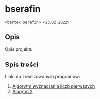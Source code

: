 # bserafin

`<bartek serafin> <23.02.2022>`

## Opis

Opis projektu

## Spis treści

Linki do zrealizowanych programów:

1. [Algorytm wyznaczania liczb pierwszych](bserafin.cpp)
2. [Alorytm 2]()
